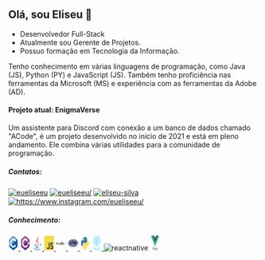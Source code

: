## Olá, sou Eliseu 🚀

- Desenvolvedor Full-Stack
- Atualmente sou Gerente de Projetos.
- Possuo formação em Tecnologia da Informação.

Tenho conhecimento em várias linguagens de programação, como Java (JS), Python (PY) e JavaScript (JS). Também tenho proficiência nas ferramentas da Microsoft (MS) e experiência com as ferramentas da Adobe (AD).

#### **Projeto atual: EnigmaVerse**
Um assistente para Discord com conexão a um banco de dados chamado "ACode", é um projeto desenvolvido no início de 2021 e está em pleno andamento. Ele combina várias utilidades para a comunidade de programação.

<h5 align="left">Contatos:</h5>
<p align="left">
<a href="https://twitter.com/eueliseeu" target="blank"><img align="center" src="https://raw.githubusercontent.com/rahuldkjain/github-profile-readme-generator/master/src/images/icons/Social/twitter.svg" alt="eueliseeu" height="20" width="30" /></a>
<a href="https://linkedin.com/in/eueliseeu/" target="blank"><img align="center" src="https://raw.githubusercontent.com/rahuldkjain/github-profile-readme-generator/master/src/images/icons/Social/linked-in-alt.svg" alt="eueliseeu/" height="20" width="30" /></a>
<a href="https://pt.stackoverflow.com/users/309957/eliseu-silva" target="blank"><img align="center" src="https://raw.githubusercontent.com/rahuldkjain/github-profile-readme-generator/master/src/images/icons/Social/stack-overflow.svg" alt="eliseu-silva" height="20" width="30" /></a>
<a href="https://instagram.com/eueliseeu/" target="blank"><img align="center" src="https://raw.githubusercontent.com/rahuldkjain/github-profile-readme-generator/master/src/images/icons/Social/instagram.svg" alt="https://www.instagram.com/eueliseeu/" height="20" width="30" /></a>
</p>

<h5 align="left">Conhecimento:</h5>
<p align="left"> <a href="https://www.cprogramming.com/" target="_blank" rel="noreferrer"> <img src="https://raw.githubusercontent.com/devicons/devicon/master/icons/c/c-original.svg" alt="c" width="20" height="30"/> </a> <a href="https://www.w3schools.com/cs/" target="_blank" rel="noreferrer"> <img src="https://raw.githubusercontent.com/devicons/devicon/master/icons/csharp/csharp-original.svg" alt="csharp" width="20" height="30"/> </a> <a href="https://www.java.com" target="_blank" rel="noreferrer"> <img src="https://raw.githubusercontent.com/devicons/devicon/master/icons/java/java-original.svg" alt="java" width="20" height="30"/> </a> <a href="https://developer.mozilla.org/en-US/docs/Web/JavaScript" target="_blank" rel="noreferrer"> <img src="https://raw.githubusercontent.com/devicons/devicon/master/icons/javascript/javascript-original.svg" alt="javascript" width="20" height="30"/> </a> <a href="https://nodejs.org" target="_blank" rel="noreferrer"> <img src="https://raw.githubusercontent.com/devicons/devicon/master/icons/nodejs/nodejs-original-wordmark.svg" alt="nodejs" width="20" height="30"/> </a> <a href="https://www.php.net" target="_blank" rel="noreferrer"> <img src="https://raw.githubusercontent.com/devicons/devicon/master/icons/php/php-original.svg" alt="php" width="20" height="30"/> </a> <a href="https://www.python.org" target="_blank" rel="noreferrer"> <img src="https://raw.githubusercontent.com/devicons/devicon/master/icons/python/python-original.svg" alt="python" width="20" height="30"/> </a> <a href="https://reactjs.org/" target="_blank" rel="noreferrer"> <img src="https://raw.githubusercontent.com/devicons/devicon/master/icons/react/react-original-wordmark.svg" alt="react" width="20" height="30"/> </a> <img src="https://reactnative.dev/img/header_logo.svg" alt="reactnative" width="20" height="30"/> </a> <a href="https://unity.com/" target="_blank" rel="noreferrer"> </a> <a href="https://vuejs.org/" target="_blank" rel="noreferrer"> <img src="https://raw.githubusercontent.com/devicons/devicon/master/icons/vuejs/vuejs-original-wordmark.svg" alt="vuejs" width="20" height="30"/> </a> </p> </p>
